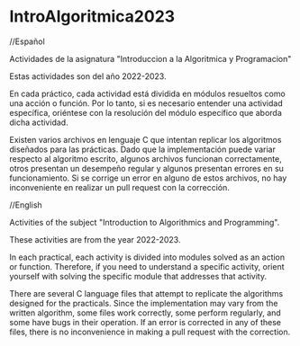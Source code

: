 # IntroAlgoritmica2023
//Español

Actividades de la asignatura "Introduccion a la Algoritmica y Programacion"

Estas actividades son del año 2022-2023.

En cada práctico, cada actividad está dividida en módulos resueltos como una acción o función. Por lo tanto, si es necesario entender una actividad específica, oriéntese con la resolución del módulo específico que aborda dicha actividad.

Existen varios archivos en lenguaje C que intentan replicar los algoritmos diseñados para las prácticas. Dado que la implementación puede variar respecto al algoritmo escrito, algunos archivos funcionan correctamente, otros presentan un desempeño regular y algunos presentan errores en su funcionamiento. Si se corrige un error en alguno de estos archivos, no hay inconveniente en realizar un pull request con la corrección.

//English

Activities of the subject "Introduction to Algorithmics and Programming".

These activities are from the year 2022-2023.

In each practical, each activity is divided into modules solved as an action or function. Therefore, if you need to understand a specific activity, orient yourself with solving the specific module that addresses that activity.

There are several C language files that attempt to replicate the algorithms designed for the practicals. Since the implementation may vary from the written algorithm, some files work correctly, some perform regularly, and some have bugs in their operation. If an error is corrected in any of these files, there is no inconvenience in making a pull request with the correction.
